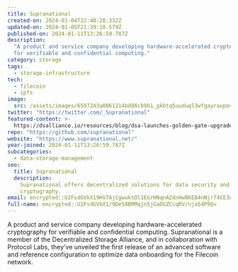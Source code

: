 ```yaml
---
title: Supranational
created-on: 2024-01-04T22:40:28.332Z
updated-on: 2024-01-05T21:39:10.579Z
published-on: 2024-01-11T13:26:59.787Z
description:
  "A product and service company developing hardware-accelerated cryptography
  for verifiable and confidential computing."
category: storage
tags:
  - storage-infrastructure
tech:
  - filecoin
  - ipfs
image:
  src: /assets/images/6597243a0061214bd86cb9b1_gkbtq5uuduql3wfgayraupovzkfhcxrwdk6iqhtmili.png
twitter: "https://twitter.com/_Supranational"
featured-content: >-
  https://dsalliance.io/resources/blog/dsa-launches-golden-gate-upgrade-reducing-decentralized-storage-costs-by-40-percent
repo: "https://github.com/supranational"
website: "https://www.supranational.net/"
year-joined: 2024-01-11T13:26:59.787Z
subcategories:
  - data-storage-management
seo:
  title: Supranational
  description:
    Supranational offers decentralized solutions for data security and
    cryptography.
email: encrypted::U2FsdGVkX19HV7AjCgwuktOl1EGrHNqnA2dnHwBKEB4nNjr74CE3nyzM+5qDGt8H
full-name: encrypted::U2FsdGVkX1/9De58BRMqjn5jGaDGZCcqRV/nja54P9Q=
---
```


A product and service company developing hardware-accelerated cryptography for verifiable and confidential computing. Supranational is a member of the Decentralized Storage Alliance, and in collaboration with Protocol Labs, they’ve unveiled the first release of an advanced software and reference configuration to optimize data onboarding for the Filecoin network.
